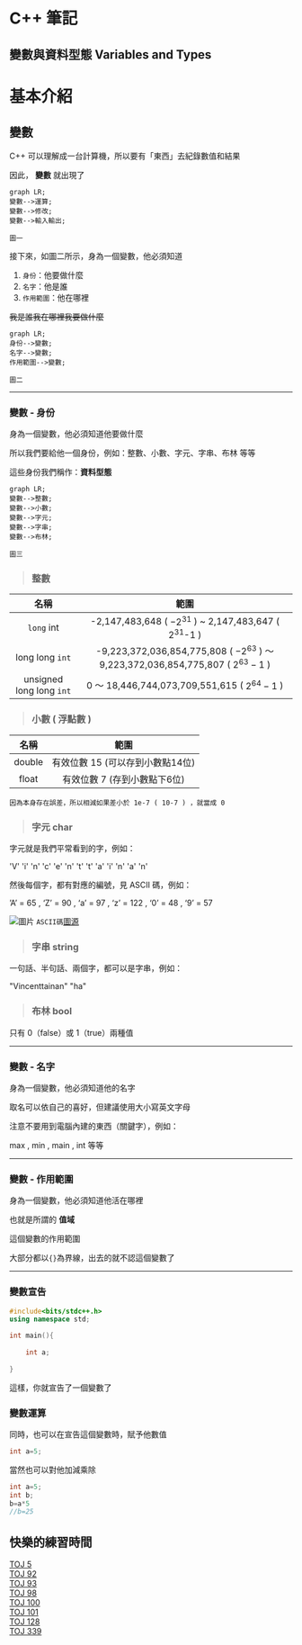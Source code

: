 # **C++ 筆記**
## 變數與資料型態 Variables and Types  

# 基本介紹  

## 變數  

C++ 可以理解成一台計算機，所以要有「東西」去紀錄數值和結果  

因此， **變數** 就出現了  
```mermaid
graph LR;
變數-->運算;
變數-->修改;
變數-->輸入輸出;
```
```圖一```

接下來，如圖二所示，身為一個變數，他必須知道  

1. `身份`：他要做什麼  
2. `名字`：他是誰 
3. `作用範圍`：他在哪裡  

~~我是誰我在哪裡我要做什麼~~  

```mermaid
graph LR;
身份-->變數;
名字-->變數;
作用範圍-->變數;
```
```圖二```

---

### 變數 - 身份

身為一個變數，他必須知道他要做什麼  

所以我們要給他一個身份，例如：整數、小數、字元、字串、布林 等等  

這些身份我們稱作：**資料型態**  

```mermaid
graph LR;
變數-->整數;
變數-->小數;
變數-->字元;
變數-->字串;
變數-->布林;
```
```圖三```

> ### 整數

|           名稱           |                                         範圍                                         |
|:------------------------:|:------------------------------------------------------------------------------------:|
|       ` long ` int       |             -2,147,483,648 ( $-2^{31}$ ) ~ 2,147,483,647 ( $2^{31}$-1 )              |
|    long long ` int `     | -9,223,372,036,854,775,808 ( $-2^{63}$ ) ～ 9,223,372,036,854,775,807 ( $2^{63}-1$ ) |
| unsigned long long `int` |                    0 ～ 18,446,744,073,709,551,615 ( $2^{64}-1$ )                    |

> ### 小數 ( 浮點數 )

|  名稱  |               範圍               |
|:------:|:--------------------------------:|
| double | 有效位數 15 (可以存到小數點14位) |
| float  |   有效位數 7 (存到小數點下6位)   |

`因為本身存在誤差，所以相減如果差小於 1e-7 ( 10-7 ) ，就當成 0`

> ### 字元 char

字元就是我們平常看到的字，例如：  

'V' 'i' 'n' 'c' 'e' 'n' 't' 't' 'a' 'i' 'n' 'a' 'n'  

然後每個字，都有對應的編號，見 ASCII 碼，例如：  

’A’ = 65 , ‘Z’ = 90 , ‘a’ = 97 , ‘z’ = 122 , ‘0’ = 48 , ‘9’ = 57  

![圖片](https://hackmd.io/_uploads/rJTUd0VER.png)
``` ASCII碼 ```[圖源](https://ithelp.ithome.com.tw/articles/10283394?sc=pt)  

> ### 字串 string

一句話、半句話、兩個字，都可以是字串，例如：  

"Vincenttainan" "ha"  

> ### 布林 bool

只有 0（false）或 1（true）兩種值

---

### 變數 - 名字

身為一個變數，他必須知道他的名字  

取名可以依自己的喜好，但建議使用大小寫英文字母  

注意不要用到電腦內建的東西（關鍵字），例如：  

max , min , main , int 等等  

---

### 變數 - 作用範圍

身為一個變數，他必須知道他活在哪裡  

也就是所謂的 **值域**  

這個變數的作用範圍  

大部分都以`{}`為界線，出去的就不認這個變數了  

---

### 變數宣告
```cpp
#include<bits/stdc++.h>
using namespace std;

int main(){
    
    int a;
    
}
```
這樣，你就宣告了一個變數了  

### 變數運算

同時，也可以在宣告這個變數時，賦予他數值  

```cpp
int a=5;
```

當然也可以對他加減乘除  

```cpp
int a=5;
int b;
b=a*5
//b=25
```

## 快樂的練習時間

[TOJ 5](https://toj.tfcis.org/oj/pro/5/)  
[TOJ 92](https://toj.tfcis.org/oj/pro/92/)  
[TOJ 93](https://toj.tfcis.org/oj/pro/93/)  
[TOJ 98](https://toj.tfcis.org/oj/pro/98/)  
[TOJ 100](https://toj.tfcis.org/oj/pro/100/)  
[TOJ 101](https://toj.tfcis.org/oj/pro/101/)  
[TOJ 128](https://toj.tfcis.org/oj/pro/128/)  
[TOJ 339](https://toj.tfcis.org/oj/pro/339/)  
